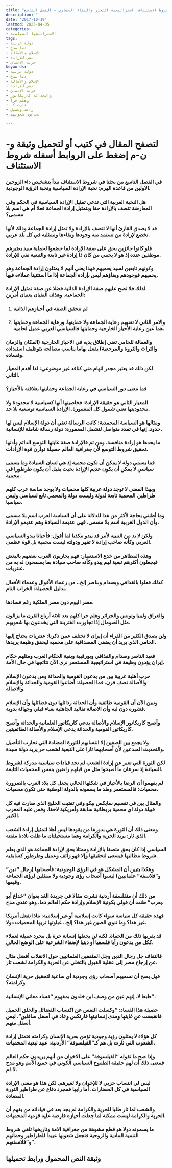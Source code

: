 ```yaml
---
title: "شروط الاستئناف، استراتيجية التحرر والبناء الحضاري – الفصل التاسع"
description: ''
date: '2017-10-19'
lastmod: 2025-04-05
categories:
- الاستراتيجيا السياسية
tags:
- دولة عربية
- ذما مدح
- الإسلام والأصالة
- نفي للإرادة
- حرية الإنسان
keywords:
- دولة عربية
- ذما مدح
- الإسلام والأصالة
- نفي للإرادة
- حرية الإنسان
- والحداثة كاريكاتور
- وهلم جرا
- ثارت كـ
- زائف وعميل
- يخدعون شعوبهم

---
```

# **لتصفح المقال في كتيب أو لتحميل وثيقة و-ن-م إضغط على الروابط أسفله** **شروط الاستئناف**

### في الفصل التاسع من بحثنا في شروط الاستئناف نبدأ بتشخيص داء الزوجين الاولين من قاعدة الهرم: نخبة الإرادة السياسية ونخبة الرؤية الوجودية.

### هل النخبة العربية التي تدعي تمثيل الإرادة السياسية في الحكم وفي المعارضة تتصف بالإرادة حقا وبتمثيل إرادة الجماعة فعلا أم هي اسم بلا مسمى؟

### قد لا يصدق القارئ أنها لا تتصف بالإرادة ولا تمثل إرادة الجماعة وذلك لأنها تخضع لإرادة من تستمد منه وجودها وبقاءها وممثليه في كل بلد عربي.

### فلو كانوا حائزين بحق على صفة الإرادة لما خضعوا لحماية سيد يعتبرهم موظفين عنده إذ هو لا يحمي من كان ذا إرادة غير تابعة والتبعية نفي للإرادة.

### وكونهم تابعين لسيد يحميهم فهذا يعني أنهم لا يمثلون إرادة الجماعة وهو يحميهم فوجودهم وبقاؤهم ليس بإرادة الجماعة إذا ما استثنينا عملاءه فيها.

### لذلك فلا تصح عليهم صفة الإرادة الذاتية فضلا عن صفة تمثيل الإرادة الجماعية. وهذان النفيان يعنيان أمرين:

1. ### لم تتحقق الصفة في أحيازهم الذاتية
2. ### والامر الثاني لا تعنيهم رعاية الجماعة ولا حمايتها. ورعاية الجماعة وحمايتها هما عين رعاية الأحياز الخارجية وحمايتها فالسياسي العربي عميل لحاميه.

### والعمالة للحامي تعني إطلاق يديه في الاحياز الخارجية (المكان والزمان والتراث والثروة والمرجعية) يفعل بهاما يناسب مصالحه بتوظيف استبداده وفساده.

### لكن ذلك قد يعتبر مجدر اتهام مني كناقد غير موضوعي: لذا أقدم المعيار الثاني.

### فما معنى دور السياسي في رعاية الجماعة وحمايتها بعلاقته بالأحياز؟

### المعيار الثاني هو حقيقة الإرادة: فخاصيتها أنها كسياسية لا محدودة ولا محدوديتها تعني شمول كل المعمورة. الإرادة السياسية توسعية بلا حد.

### ومثالها هو السياسة المحمدية: كانت الرسالة تعني أن دولة الإسلام ليس لها حدود. إنها في تمدد متواصل لتشمل المعمورة: دولة رسالة شاملة للإنسانية.

### ما يحدها هو إرادة منافسة. ومن ثم فالإرادة صفة غايتها التوسع الدائم وأدتها تحقيق شروط التوسع لأن جغرافية العالم حصيلة توازن قوة الإرادات.

### فما يسمي دولة لا يمكن أن تكون محمية إذ هي لسان السيادة وما يسمى سياسي لا يمكن أن يكون عديم الإرادة بحيث يقبل أن يكون طرطورا في محمية.

### وبهذا المعنى لا توجد دولة عربية كلها محميات ولا يوجد ساسة عرب كلهم طراطير. المحمية تابعة لدولة وليست دولة والمحمي تابع لسياسي وليس سياسيا.

### وما أظنني بحاجة لأكثر من هذا للدلالة على أن الساسة العرب اسم بلا مسمى وأن الدول العربية اسم بلا مسمى. فهي عديمة السيادة وهم عديمو الإرادة.

### ولكن لا بد من التنبيه لأمر قد يبدو مكذبا لما أقول: فأحيانا يبدو السياسي العربي وكأنه صاحب إرادة لا تقهر ودولته ليست محمية بل قوة عظمى.

### وهذه المظاهر من خدع الاستعمار: فهم يحاربون العرب بعضهم بالبعض فيجعلون أكثرهم تبعية لهم يبدو وكأنه صاحب سيادة بما يسمحون له به من عنتريات.

### كذلك فعلوا بالقذافي وبصدام وبناصر إلخ.. من زعماء الأقوال وعدماء الأفعال بدليل الحصيلة: الخراب التام.

### مصر اليوم دون مصر الملكية رغم فسادها.

### والعراق وليبيا وتونس والجزائر وهلم جرا كلهم بعد ثلاثة أرباع القرن ما يزالون مثل الصومال إذا تجاوزت الفترينة التي يخدعون بها شعوبهم.

### ولن يصدق الكثير من القراء أن إيران لا تختلف عمن ذكرنا: عنتريات يحتاج إليها الحامي الذي يريد أن يضفي المصداقية على محميه ليحقق وظيفة يريدها.

### فعبد الناصر وصدام والقذافي وبورقيبة وبقية الحكام العرب ومثلهم حكام إيران يؤدون وظيفة في استراتيجية المستعمر نرى الآن نتائجها في حال الأمة.

### حرب أهلية عربية بين من يدعون القومية والحداثة ومن يدعون الإسلام والأصالة نصف قرن. فما الحصيلة: أضاعوا القومية والحداثة والإسلام والاصالة.

### وتبين الآن أن القومية طائفية وأن الحداثة رذائلها دون فضائلها وأن الإسلام قشوره دون لبه وأن الاصالة تقاليد الجاهلية بغباء قبلي وجهالة بدوية.

### وأصبح كاريكاتور الإسلام والأصالة يدعي كاريكاتور العلمانية والحداثة وأصبح كاريكاتور القومية والحداثة يدعي الإسلام والأصالة الطائفيتين.

### ولا يجمع بين الصفين إلا انتسابهم للثورة المضادة التي تحارب التأصيل والتحديث المبدعين لأن أصحابهما ثارا على التبعية لشعب حر يريد دولة سيدة.

### لكن الثورة التي تعبر عن إرادة الشعب لم تجد قيادات سياسية مدركة لشروط السيادة إذ سرعان ما أصبحوا مثل من قبلهم راضين بنفس المحميات التابعة.

### لم يفهموا أن الرضا بالأحياز في شكلها الحالي يجعل كل بلاد العرب بالضرورة محميات: فالمستعمر وطد ما يسمونه بالدولة الوطنية حتى تكون محميات.

### والمثال بين في تقسيم سايكس بيكو وفي تفتيت الخليج الذي صارت فيه كل قبيلة دولة اي محمية بريطانية سابقة وأمريكية لاحقا. وقس عليه المغرب الكبير.

### ومعنى ذلك أن الثورة هي بدورها من يقودها ليس أهلا لتمثيل إرادة الشعب الذي ثار: يريد الحرية والكرامة وهما مستحيلتان ما ظلت بلادنا مفتتة.

### السياسي إذا كان بحق متصفا بالإرادة وممثلا بحق لإرادة الجماعة هو الذي يعلم شروط مطالبها فيسعى لتحقيقها وإلا فهو زائف وعميل وطرطور كسابقيه.

### وهكذا يتبين أن المشكل هو في الرؤى الوجودية: فأصحابها (رجال “دين” و”فلاسفة” علمانيين) ليسوا أصحاب رؤى وجودية ولا ممثلين لرؤى الجماعة وقيمها.

### من ذلك أن متفلسفة أردنية نشرت مقالا في جريدة الغد بعوان “خداع أبو يعرب” ظنت أن قولي بكونية الإسلام وإرادة حكم العالم ذما. وهو عندي مدح.

### فهذه حقيقة كل سياسة سواء كانت إسلامية أو غير إسلامية: ماذا تفعل أمريكا غير هذا؟ وما تنوي الصين غير هذا؟ إلخ.. غباوتها تريها المحميات دولا.

### قد يقربها ذلك من الحماة. لكنه لن يجعلها إنسانة حرة بل مجرد عميلة لعملاء ككل من يدعون رأيا فلسفيا أو دينيا لإضفاء الشرعية على الوضع الحالي.

### فالتفاف جل رجال الدين وجل المثقفين العلمانيين حول الانقلاب أفضل مثال عن إرجاع مصر إلى عقلية القبول بالتخلي عن الحرية والكرامة لشعب ثار.

### فهل يصح أن نسميهم أصحاب رؤى وجودية أي ساعية لتحقيق حرية الإنسان وكرامته؟

### طبعا لا. إنهم عين من وصف ابن خلدون بمفهوم “فساد معاني الإنسانية”.

### حصيلة هذا الفساد: “وكسلت النفس عن اكتساب الفضائل والخلق الجميل فانقبضت عن غايتها ومدى إنسانيتها فارتكس وعاد في أسفل سافلين”. ليس أسفل منهم.

### كل هؤلاء لا يمثلون رؤية وجودية تؤمن بحرية الإنسان وكرامته فتمثل إرادة الشعوب التي ثارت بل هم كـ”الفيلسوفة” الأردنية: عبيد تبعية المحميات.

### وإذا صح ما تقوله “الفيلسوفة” على الاخوان من أنهم يريدون حكم العالم فمعنى ذلك أن لهم حقيقة الطموح السياسي الكوني في جميع الأمم وهو مدح لا ذم.

### ليس لي انتساب حزبي لا للإخوان ولا لغيرهم. لكن هذا هو معنى الإرادة السياسية في كل الحضارات. أما رايها فمجرد دفاع عن طراطير الثورة المضادة.

### والشعب لما ثار طلبا للحرية والكرامة لم يجد بعد في قياداته من يفهم أن الحرية والكرامة ليست ممكنة لما جعلت أحيازه فارضة عليه قزمية المحميات.

### ما يسمونه دولا هو قطع مشوهة من جغرافية الامة وتاريخها تلغي شروط التنمية المادية والروحية فتجعل شعوبها عبيدا للطراطير وحماتهم و”فلاسفتهم”.

## وثيقة النص المحمول ورابط تحميلها

###
